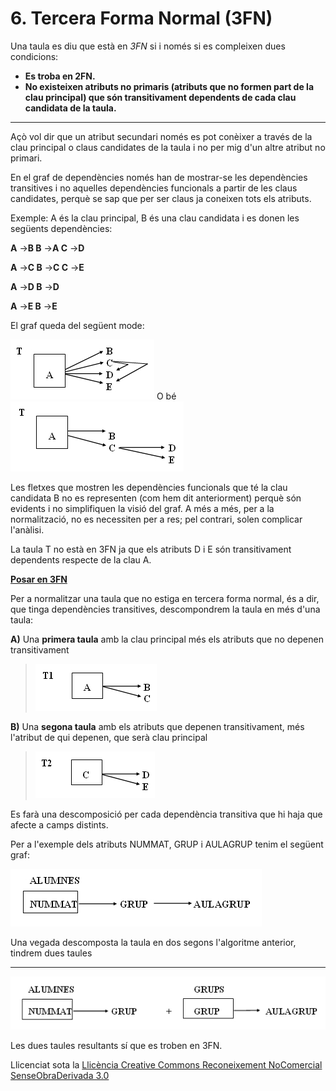 # 6. Tercera Forma Normal (3FN)



Una taula es diu que està en _3FN_ si i només si es compleixen dues
condicions:

  * **Es troba en 2FN.**
  * **No existeixen atributs no primaris (atributs que no formen part de la clau principal) que són transitivament dependents de cada clau candidata de la taula.**

  
---  
  
Açò vol dir que un atribut secundari només es pot conèixer a través de la clau
principal o claus candidates de la taula i no per mig d'un altre atribut no
primari.

En el graf de dependències només han de mostrar-se les dependències
transitives i no aquelles dependències funcionals a partir de les claus
candidates, perquè se sap que per ser claus ja coneixen tots els atributs.



Exemple: A és la clau principal, B és una clau candidata i es donen les
següents dependències:

**A** →**B B** →**A C** →**D**

**A** →**C B** →**C C** →**E**

**A** →**D B** →**D**

**A** →**E B** →**E**

El graf queda del següent mode:  

![](T4_6_1.png)   O bé    ![](T4_6_2.png)  

  


Les fletxes que mostren les dependències funcionals que té la clau candidata B
no es representen (com hem dit anteriorment) perquè són evidents i no
simplifiquen la visió del graf. A més a més, per a la normalització, no es
necessiten per a res; pel contrari, solen complicar l'anàlisi.

La taula T no està en 3FN ja que els atributs D i E són transitivament
dependents respecte de la clau A.



**<u>Posar en 3FN</u>**

Per a normalitzar una taula que no estiga en tercera forma normal, és a dir,
que tinga dependències transitives, descompondrem la taula en més d'una taula:

**A)** Una **primera taula** amb la clau principal més els atributs que no
depenen transitivament

> ![](T4_6_3.png)

**B)** Una **segona taula** amb els atributs que depenen transitivament, més
l'atribut de qui depenen, que serà clau principal

> ![](T4_6_4.png)  
>

Es farà una descomposició per cada dependència transitiva que hi haja que
afecte a camps distints.



Per a l'exemple dels atributs NUMMAT, GRUP i AULAGRUP tenim el següent graf:

![](T4_6_5.png)  

  

Una vegada descomposta la taula en dos segons l'algoritme anterior, tindrem
dues taules

****

![](T4_6_6.png)

Les dues taules resultants sí que es troben en 3FN.


Llicenciat sota la  [Llicència Creative Commons Reconeixement NoComercial
SenseObraDerivada 3.0](http://creativecommons.org/licenses/by-nc-nd/3.0/)

